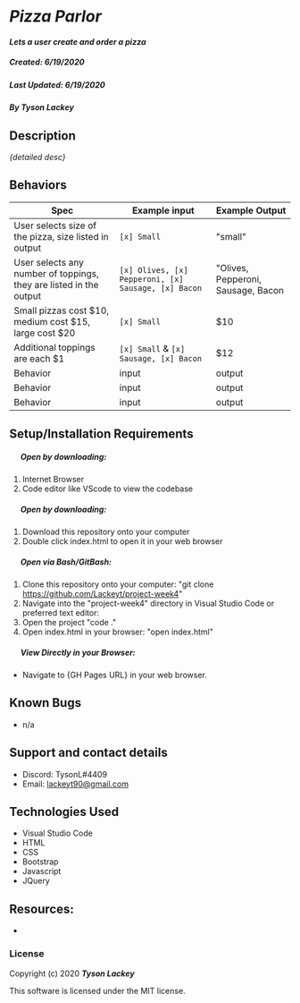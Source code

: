#  _Pizza Parlor_

#### _Lets a user create and order a pizza_
##### __Created:__ 6/19/2020
##### __Last Updated:__ 6/19/2020 
##### By _**Tyson Lackey**_  

## Description

_{detailed desc}_

## Behaviors

| Spec| Example input | Example Output
| ----------- | ----------- | ----------- |
| User selects size of the pizza, size listed in output | `[x] Small` | "small" |
| User selects any number of toppings, they are listed in the output | `[x] Olives, [x] Pepperoni, [x] Sausage, [x] Bacon` | "Olives, Pepperoni, Sausage, Bacon |
| Small pizzas cost $10, medium cost $15, large cost $20 | `[x] Small` | $10 |
| Additional toppings are each $1 | `[x] Small` & `[x] Sausage, [x] Bacon` | $12 |
| Behavior | input | output |
| Behavior | input | output |
| Behavior | input | output |

## Setup/Installation Requirements

##### &nbsp;&nbsp;&nbsp;&nbsp;&nbsp;&nbsp;Open by downloading:
1. Internet Browser
2. Code editor like VScode to view the codebase

##### &nbsp;&nbsp;&nbsp;&nbsp;&nbsp;&nbsp;Open by downloading:

1. Download this repository onto your computer
2. Double click index.html to open it in your web browser

##### &nbsp;&nbsp;&nbsp;&nbsp;&nbsp;&nbsp;Open via Bash/GitBash:

1. Clone this repository onto your computer:
    "git clone https://github.com/Lackeyt/project-week4"
2. Navigate into the "project-week4" directory in Visual Studio Code or preferred text editor:
3. Open the project
    "code ."
3. Open index.html in your browser:
    "open index.html"

##### &nbsp;&nbsp;&nbsp;&nbsp;&nbsp;&nbsp;View Directly in your Browser:

* Navigate to {GH Pages URL} in your web browser.

## Known Bugs

* n/a

## Support and contact details

* Discord: TysonL#4409
* Email: lackeyt90@gmail.com


## Technologies Used

* Visual Studio Code
* HTML
* CSS
* Bootstrap
* Javascript
* JQuery

## Resources:

* 

### License

Copyright (c) 2020 **_Tyson Lackey_**

This software is licensed under the MIT license.